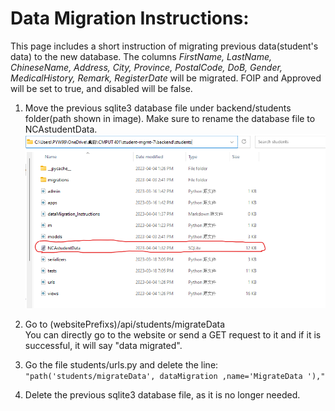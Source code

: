 # Data Migration Instructions:
This page includes a short instruction of migrating previous data(student's data) to the new database.
The columns *FirstName, LastName, ChineseName, Address, City, Province, PostalCode, DoB, Gender, MedicalHistory, Remark, RegisterDate* will be migrated. FOIP and Approved will be set to true, and disabled will be false.


1. Move the previous sqlite3 database file under backend/students folder(path shown in image). Make sure to rename the database file to NCAstudentData.
[![DataMigration](images/datamigration-path.png)](images/datamigration-path.png)

2. Go to (websitePrefixs)/api/students/migrateData   
You can directly go to the website or send a GET request to it and if it is successful, it will say "data migrated".

3. Go the file students/urls.py and delete the line: 
```"path('students/migrateData', dataMigration ,name='MigrateData '),"```

4. Delete the previous sqlite3 database file, as it is no longer needed.